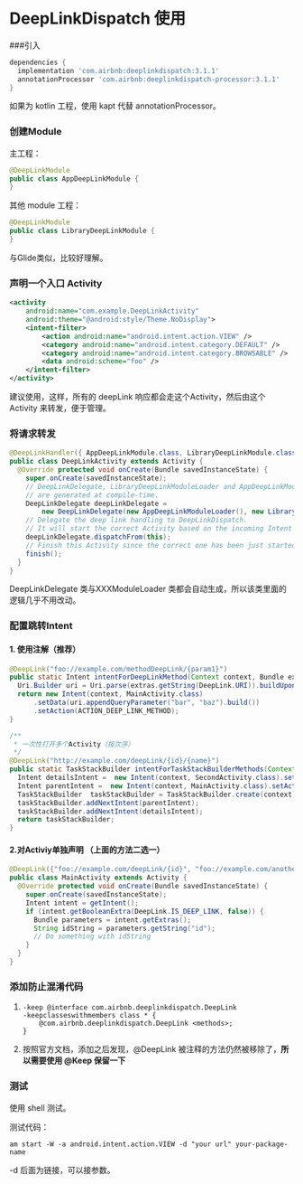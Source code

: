 # DeepLinkDispatch 使用



###引入

```groovy
dependencies {
  implementation 'com.airbnb:deeplinkdispatch:3.1.1'
  annotationProcessor 'com.airbnb:deeplinkdispatch-processor:3.1.1'
}
```

如果为 kotlin 工程，使用 kapt 代替 annotationProcessor。



### 创建Module

主工程：

```java
@DeepLinkModule
public class AppDeepLinkModule {
}
```

其他 module 工程：

```java
@DeepLinkModule
public class LibraryDeepLinkModule {
}
```

与Glide类似，比较好理解。



### 声明一个入口 Activity

```xml
<activity
    android:name="com.example.DeepLinkActivity"
    android:theme="@android:style/Theme.NoDisplay">
    <intent-filter>
        <action android:name="android.intent.action.VIEW" />
        <category android:name="android.intent.category.DEFAULT" />
        <category android:name="android.intent.category.BROWSABLE" />
        <data android:scheme="foo" />
    </intent-filter>
</activity>
```

建议使用，这样，所有的 deepLink 响应都会走这个Activity，然后由这个 Activity 来转发，便于管理。



### 将请求转发

```java
@DeepLinkHandler({ AppDeepLinkModule.class, LibraryDeepLinkModule.class })
public class DeepLinkActivity extends Activity {
  @Override protected void onCreate(Bundle savedInstanceState) {
    super.onCreate(savedInstanceState);
    // DeepLinkDelegate, LibraryDeepLinkModuleLoader and AppDeepLinkModuleLoader
    // are generated at compile-time.
    DeepLinkDelegate deepLinkDelegate = 
        new DeepLinkDelegate(new AppDeepLinkModuleLoader(), new LibraryDeepLinkModuleLoader());
    // Delegate the deep link handling to DeepLinkDispatch. 
    // It will start the correct Activity based on the incoming Intent URI
    deepLinkDelegate.dispatchFrom(this);
    // Finish this Activity since the correct one has been just started
    finish();
  }
}
```

DeepLinkDelegate 类与XXXModuleLoader 类都会自动生成，所以该类里面的逻辑几乎不用改动。



### 配置跳转Intent



#### 1. 使用注解（推荐）

```java
@DeepLink("foo://example.com/methodDeepLink/{param1}")
public static Intent intentForDeepLinkMethod(Context context, Bundle extras) {
  Uri.Builder uri = Uri.parse(extras.getString(DeepLink.URI)).buildUpon();
  return new Intent(context, MainActivity.class)
      .setData(uri.appendQueryParameter("bar", "baz").build())
      .setAction(ACTION_DEEP_LINK_METHOD);
}

/**
 * 一次性打开多个Activity（按次序）
 */
@DeepLink("http://example.com/deepLink/{id}/{name}")
public static TaskStackBuilder intentForTaskStackBuilderMethods(Context context) {
  Intent detailsIntent =  new Intent(context, SecondActivity.class).setAction(ACTION_DEEP_LINK_COMPLEX);
  Intent parentIntent =  new Intent(context, MainActivity.class).setAction(ACTION_DEEP_LINK_COMPLEX);
  TaskStackBuilder  taskStackBuilder = TaskStackBuilder.create(context);
  taskStackBuilder.addNextIntent(parentIntent);
  taskStackBuilder.addNextIntent(detailsIntent);
  return taskStackBuilder;
}
```



#### 2.对Activiy单独声明 （上面的方法二选一）

```java
@DeepLink({"foo://example.com/deepLink/{id}", "foo://example.com/anotherDeepLink"})
public class MainActivity extends Activity {
  @Override protected void onCreate(Bundle savedInstanceState) {
    super.onCreate(savedInstanceState);
    Intent intent = getIntent();
    if (intent.getBooleanExtra(DeepLink.IS_DEEP_LINK, false)) {
      Bundle parameters = intent.getExtras();
      String idString = parameters.getString("id");
      // Do something with idString
    }
  }
}
```



### 添加防止混淆代码

1. ```properties
   -keep @interface com.airbnb.deeplinkdispatch.DeepLink
   -keepclasseswithmembers class * {
       @com.airbnb.deeplinkdispatch.DeepLink <methods>;
   }
   ```

2. 按照官方文档，添加之后发现，@DeepLink 被注释的方法仍然被移除了，**所以需要使用 @Keep 保留一下**




### 测试

使用 shell 测试。

测试代码：

```shell
am start -W -a android.intent.action.VIEW -d "your url" your-package-name
```

-d 后面为链接，可以接参数。







